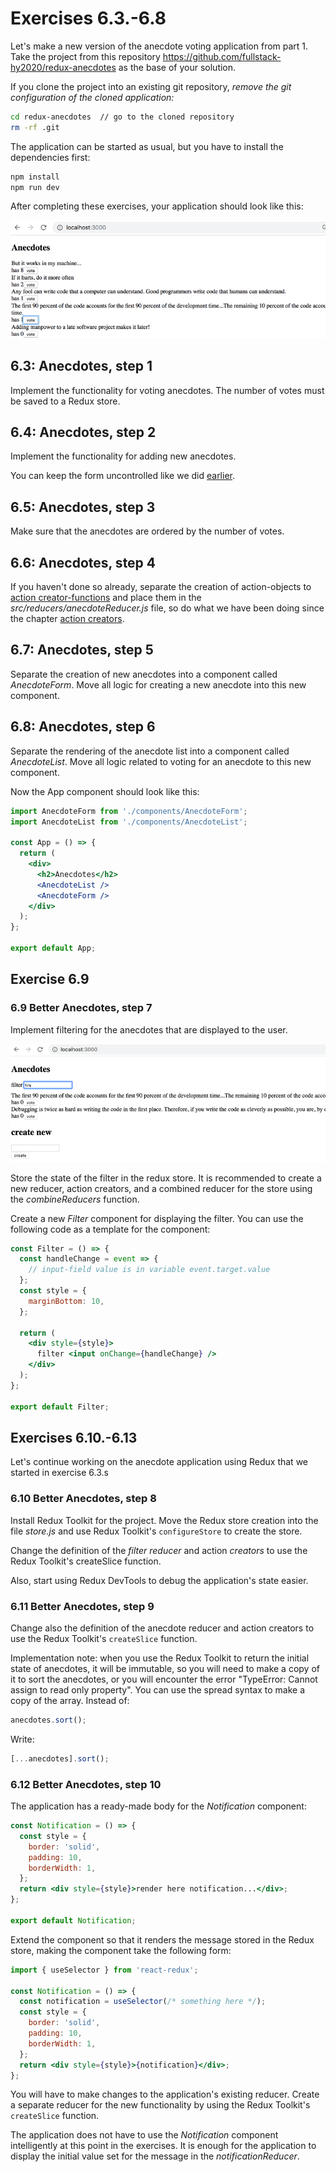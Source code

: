 # Exercises 6.3.-6.8

Let's make a new version of the anecdote voting application from part 1. Take the project from this repository <https://github.com/fullstack-hy2020/redux-anecdotes> as the base of your solution.

If you clone the project into an existing git repository, _remove the git configuration of the cloned application:_

```bash
cd redux-anecdotes  // go to the cloned repository
rm -rf .git
```

The application can be started as usual, but you have to install the dependencies first:

```bash
npm install
npm run dev
```

After completing these exercises, your application should look like this:

![Final application](./assets/3.png)

## 6.3: Anecdotes, step 1

Implement the functionality for voting anecdotes. The number of votes must be saved to a Redux store.

## 6.4: Anecdotes, step 2

Implement the functionality for adding new anecdotes.

You can keep the form uncontrolled like we did [earlier](https://fullstackopen.com/en/part6/flux_architecture_and_redux#uncontrolled-form).

## 6.5: Anecdotes, step 3

Make sure that the anecdotes are ordered by the number of votes.

## 6.6: Anecdotes, step 4

If you haven't done so already, separate the creation of action-objects to [action creator-functions](https://read.reduxbook.com/markdown/part1/04-action-creators.html) and place them in the _src/reducers/anecdoteReducer.js_ file, so do what we have been doing since the chapter [action creators](https://fullstackopen.com/en/part6/flux_architecture_and_redux#action-creators).

## 6.7: Anecdotes, step 5

Separate the creation of new anecdotes into a component called _AnecdoteForm_. Move all logic for creating a new anecdote into this new component.

## 6.8: Anecdotes, step 6

Separate the rendering of the anecdote list into a component called _AnecdoteList_. Move all logic related to voting for an anecdote to this new component.

Now the App component should look like this:

```jsx
import AnecdoteForm from './components/AnecdoteForm';
import AnecdoteList from './components/AnecdoteList';

const App = () => {
  return (
    <div>
      <h2>Anecdotes</h2>
      <AnecdoteList />
      <AnecdoteForm />
    </div>
  );
};

export default App;
```

## Exercise 6.9

### 6.9 Better Anecdotes, step 7

Implement filtering for the anecdotes that are displayed to the user.

![Better anecdotes](./assets/9ea.png)

Store the state of the filter in the redux store. It is recommended to create a new reducer, action creators, and a combined reducer for the store using the _combineReducers_ function.

Create a new _Filter_ component for displaying the filter. You can use the following code as a template for the component:

```jsx
const Filter = () => {
  const handleChange = event => {
    // input-field value is in variable event.target.value
  };
  const style = {
    marginBottom: 10,
  };

  return (
    <div style={style}>
      filter <input onChange={handleChange} />
    </div>
  );
};

export default Filter;
```

## Exercises 6.10.-6.13

Let's continue working on the anecdote application using Redux that we started in exercise 6.3.s

### 6.10 Better Anecdotes, step 8

Install Redux Toolkit for the project. Move the Redux store creation into the file _store.js_ and use Redux Toolkit's `configureStore` to create the store.

Change the definition of the _filter reducer_ and action _creators_ to use the Redux Toolkit's createSlice function.

Also, start using Redux DevTools to debug the application's state easier.

### 6.11 Better Anecdotes, step 9

Change also the definition of the anecdote reducer and action creators to use the Redux Toolkit's `createSlice` function.

Implementation note: when you use the Redux Toolkit to return the initial state of anecdotes, it will be immutable, so you will need to make a copy of it to sort the anecdotes, or you will encounter the error "TypeError: Cannot assign to read only property". You can use the spread syntax to make a copy of the array. Instead of:

```js
anecdotes.sort();
```

Write:

```js
[...anecdotes].sort();
```

### 6.12 Better Anecdotes, step 10

The application has a ready-made body for the _Notification_ component:

```jsx
const Notification = () => {
  const style = {
    border: 'solid',
    padding: 10,
    borderWidth: 1,
  };
  return <div style={style}>render here notification...</div>;
};

export default Notification;
```

Extend the component so that it renders the message stored in the Redux store, making the component take the following form:

```jsx
import { useSelector } from 'react-redux';

const Notification = () => {
  const notification = useSelector(/* something here */);
  const style = {
    border: 'solid',
    padding: 10,
    borderWidth: 1,
  };
  return <div style={style}>{notification}</div>;
};
```

You will have to make changes to the application's existing reducer. Create a separate reducer for the new functionality by using the Redux Toolkit's `createSlice` function.

The application does not have to use the _Notification_ component intelligently at this point in the exercises. It is enough for the application to display the initial value set for the message in the _notificationReducer_.
